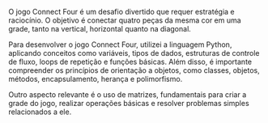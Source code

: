 O jogo Connect Four é um desafio divertido que requer estratégia e raciocínio. O objetivo é conectar quatro peças da mesma cor em uma grade, tanto na vertical, horizontal quanto na diagonal.

Para desenvolver o jogo Connect Four, utilizei a linguagem Python, aplicando conceitos como variáveis, tipos de dados, estruturas de controle de fluxo, loops de repetição e funções básicas. Além disso, é importante compreender os princípios de orientação a objetos, como classes, objetos, métodos, encapsulamento, herança e polimorfismo.

Outro aspecto relevante é o uso de matrizes, fundamentais para criar a grade do jogo, realizar operações básicas e resolver problemas simples relacionados a ele.
